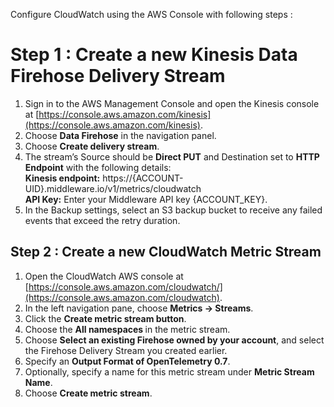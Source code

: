 Configure CloudWatch using the AWS Console with following steps :

# Step 1 : Create a new Kinesis Data Firehose Delivery Stream

1. Sign in to the AWS Management Console and open the Kinesis console at [https://console.aws.amazon.com/kinesis](https://console.aws.amazon.com/kinesis).
2. Choose <b>Data Firehose</b> in the navigation panel.
3. Choose <b>Create delivery stream</b>.
4. The stream’s Source should be <b>Direct PUT</b> and Destination set to <b>HTTP Endpoint</b> with the following details:<br/>
   <b>Kinesis endpoint:</b> https://{ACCOUNT-UID}.middleware.io/v1/metrics/cloudwatch <br/>
   <b>API Key:</b> Enter your Middleware API key {ACCOUNT_KEY}.
5. In the Backup settings, select an S3 backup bucket to receive any failed events that exceed the retry duration.


## Step 2 : Create a new CloudWatch Metric Stream

1. Open the CloudWatch AWS console at [https://console.aws.amazon.com/cloudwatch/](https://console.aws.amazon.com/cloudwatch).
2. In the left navigation pane, choose <b>Metrics → Streams</b>.
3. Click the <b>Create metric stream button</b>.
4. Choose the <b>All namespaces </b> in the metric stream.
5. Choose <b>Select an existing Firehose owned by your account</b>, and select the Firehose Delivery Stream you created earlier.
6. Specify an <b>Output Format of OpenTelemetry 0.7</b>.
7. Optionally, specify a name for this metric stream under <b>Metric Stream Name</b>.
8. Choose <b>Create metric stream</b>.
